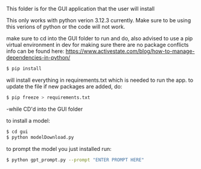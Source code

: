 This folder is for the GUI application that the user will install

This only works with python verion 3.12.3 currently. Make sure to be using this verions of python or the code will not work.

make sure to cd into the GUI folder to run and do, also advised to use a pip virtual environment in dev for making sure there are no package conflicts
info can be found here: https://www.activestate.com/blog/how-to-manage-dependencies-in-python/

```bash
$ pip install
```

will install everything in requirements.txt which is needed to run the app.
to update the file if new packages are added, do:

```bash
$ pip freeze > requirements.txt
```

-while CD'd into the GUI folder

to install a model:
```bash
$ cd gui
$ python modelDownload.py
```

to prompt the model you just installed run:
```bash
$ python gpt_prompt.py --prompt "ENTER PROMPT HERE"
```